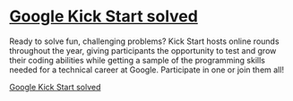 # [Google Kick Start solved](https://codingcompetitions.withgoogle.com/kickstart)

Ready to solve fun, challenging problems? Kick Start hosts online rounds throughout the year, giving participants the opportunity to test and grow their coding abilities while getting a sample of the programming skills needed for a technical career at Google. Participate in one or join them all!

[Google Kick Start solved](https://codingcompetitions.withgoogle.com/kickstart)
